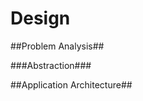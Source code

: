 Design
=============================

##Problem Analysis##

###Abstraction###

##Application Architecture##
